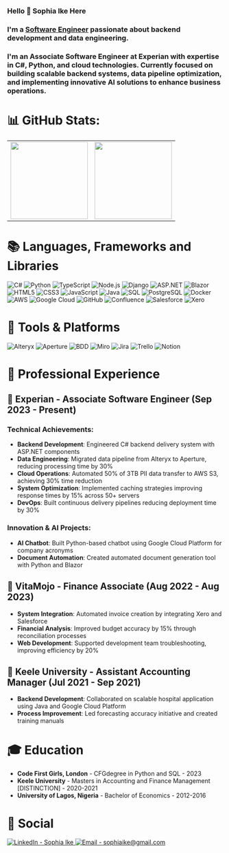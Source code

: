 ### Hello 👋 Sophia Ike Here

### I'm a <a href="https://www.linkedin.com/in/sophia-ike/" target="_blank">Software Engineer</a> passionate about backend development and data engineering.

### I'm an Associate Software Engineer at Experian with expertise in C#, Python, and cloud technologies. Currently focused on building scalable backend systems, data pipeline optimization, and implementing innovative AI solutions to enhance business operations.

# 📊 GitHub Stats:
<table width="100%">
<tr>
   <td>
      <img height="180em" src="https://github-readme-stats.vercel.app/api?username=SpiderIke&show_icons=true&hide_border=true&theme=tokyonight&bg_color=00000000" />
   </td>
   <td>
      <img height="180em" src="https://github-readme-stats.vercel.app/api/top-langs/?username=SpiderIke&show_icons=true&hide_border=true&layout=compact&langs_count=8&theme=tokyonight&bg_color=00000000"/>
   </td>
</tr>
</table>

# 📚 Languages, Frameworks and Libraries
![C#](https://img.shields.io/badge/C%23-239120?style=for-the-badge&logo=c-sharp&logoColor=white) ![Python](https://img.shields.io/badge/Python-14354C?style=for-the-badge&logo=python&logoColor=white) ![TypeScript](https://img.shields.io/badge/TypeScript-007ACC?style=for-the-badge&logo=typescript&logoColor=white) ![Node.js](https://img.shields.io/badge/Node.js-6DA55F?style=for-the-badge&logo=node.js&logoColor=white) ![Django](https://img.shields.io/badge/Django-092E20?style=for-the-badge&logo=django&logoColor=white) ![ASP.NET](https://img.shields.io/badge/ASP.NET-512BD4?style=for-the-badge&logo=.net&logoColor=white) ![Blazor](https://img.shields.io/badge/Blazor-512BD4?style=for-the-badge&logo=blazor&logoColor=white) ![HTML5](https://img.shields.io/badge/HTML5-E34F26?style=for-the-badge&logo=html5&logoColor=white) ![CSS3](https://img.shields.io/badge/CSS3-1572B6?style=for-the-badge&logo=css3&logoColor=white) ![JavaScript](https://img.shields.io/badge/JavaScript-323330?style=for-the-badge&logo=javascript&logoColor=F7DF1E) ![Java](https://img.shields.io/badge/Java-ED8B00?style=for-the-badge&logo=openjdk&logoColor=white) ![SQL](https://img.shields.io/badge/SQL-00000F?style=for-the-badge&logo=mysql&logoColor=white) ![PostgreSQL](https://img.shields.io/badge/PostgreSQL-316192?style=for-the-badge&logo=postgresql&logoColor=white) ![Docker](https://img.shields.io/badge/Docker-2CA5E0?style=for-the-badge&logo=docker&logoColor=white) ![AWS](https://img.shields.io/badge/AWS-FF9900?style=for-the-badge&logo=amazonaws&logoColor=white) ![Google Cloud](https://img.shields.io/badge/Google_Cloud-4285F4?style=for-the-badge&logo=google-cloud&logoColor=white) ![GitHub](https://img.shields.io/badge/GitHub-100000?style=for-the-badge&logo=github&logoColor=white) ![Confluence](https://img.shields.io/badge/Confluence-172B4D?style=for-the-badge&logo=confluence&logoColor=white) ![Salesforce](https://img.shields.io/badge/Salesforce-00A1E0?style=for-the-badge&logo=Salesforce&logoColor=white) ![Xero](https://img.shields.io/badge/Xero-13B5EA?style=for-the-badge&logo=xero&logoColor=white)

# 🥅 Tools & Platforms
![Alteryx](https://img.shields.io/badge/Alteryx-FF6B35?style=for-the-badge&logo=alteryx&logoColor=white) ![Aperture](https://img.shields.io/badge/Aperture-000000?style=for-the-badge&logo=aperture&logoColor=white) ![BDD](https://img.shields.io/badge/BDD-4479A1?style=for-the-badge&logo=bdd&logoColor=white) ![Miro](https://img.shields.io/badge/Miro-050038?style=for-the-badge&logo=Miro&logoColor=white) ![Jira](https://img.shields.io/badge/jira-%230A0FFF.svg?style=for-the-badge&logo=jira&logoColor=white) ![Trello](https://img.shields.io/badge/Trello-%23026AA7.svg?style=for-the-badge&logo=Trello&logoColor=white) ![Notion](https://img.shields.io/badge/Notion-%23000000.svg?style=for-the-badge&logo=notion&logoColor=white)

# 💼 Professional Experience

## 🏢 **Experian** - Associate Software Engineer (Sep 2023 - Present)
### Technical Achievements:
- **Backend Development**: Engineered C# backend delivery system with ASP.NET components
- **Data Engineering**: Migrated data pipeline from Alteryx to Aperture, reducing processing time by 30%
- **Cloud Operations**: Automated 50% of 3TB PII data transfer to AWS S3, achieving 30% time reduction
- **System Optimization**: Implemented caching strategies improving response times by 15% across 50+ servers
- **DevOps**: Built continuous delivery pipelines reducing deployment time by 30%

### Innovation & AI Projects:
- **AI Chatbot**: Built Python-based chatbot using Google Cloud Platform for company acronyms
- **Document Automation**: Created automated document generation tool with Python and Blazor

## 🏢 **VitaMojo** - Finance Associate (Aug 2022 - Aug 2023)
- **System Integration**: Automated invoice creation by integrating Xero and Salesforce
- **Financial Analysis**: Improved budget accuracy by 15% through reconciliation processes
- **Web Development**: Supported development team troubleshooting, improving efficiency by 20%

## 🏢 **Keele University** - Assistant Accounting Manager (Jul 2021 - Sep 2021)
- **Backend Development**: Collaborated on scalable hospital application using Java and Google Cloud Platform
- **Process Improvement**: Led forecasting accuracy initiative and created training manuals

# 🎓 Education
- **Code First Girls, London** - CFGdegree in Python and SQL - 2023
- **Keele University** - Masters in Accounting and Finance Management [DISTINCTION] - 2020-2021
- **University of Lagos, Nigeria** - Bachelor of Economics - 2012-2016

# 💬 Social
<div>
   <a target="_blank" href="https://www.linkedin.com/in/sophia-ike/">
      <img alt="LinkedIn - Sophia Ike" src="https://img.shields.io/badge/LinkedIn-0077B5?style=for-the-badge&logo=linkedin&logoColor=white" />
   </a>
   <a target="_blank" href="mailto:sophiaike@gmail.com">
      <img alt="Email - sophiaike@gmail.com" src="https://img.shields.io/badge/Gmail-D14836?style=for-the-badge&logo=gmail&logoColor=white" />
   </a>
</div> 
